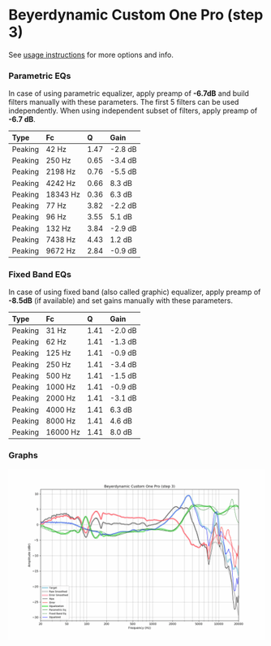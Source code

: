 # Beyerdynamic Custom One Pro (step 3)
See [usage instructions](https://github.com/jaakkopasanen/AutoEq#usage) for more options and info.

### Parametric EQs
In case of using parametric equalizer, apply preamp of **-6.7dB** and build filters manually
with these parameters. The first 5 filters can be used independently.
When using independent subset of filters, apply preamp of **-6.7 dB**.

| Type    | Fc       |    Q | Gain    |
|:--------|:---------|:-----|:--------|
| Peaking | 42 Hz    | 1.47 | -2.8 dB |
| Peaking | 250 Hz   | 0.65 | -3.4 dB |
| Peaking | 2198 Hz  | 0.76 | -5.5 dB |
| Peaking | 4242 Hz  | 0.66 | 8.3 dB  |
| Peaking | 18343 Hz | 0.36 | 6.3 dB  |
| Peaking | 77 Hz    | 3.82 | -2.2 dB |
| Peaking | 96 Hz    | 3.55 | 5.1 dB  |
| Peaking | 132 Hz   | 3.84 | -2.9 dB |
| Peaking | 7438 Hz  | 4.43 | 1.2 dB  |
| Peaking | 9672 Hz  | 2.84 | -0.9 dB |

### Fixed Band EQs
In case of using fixed band (also called graphic) equalizer, apply preamp of **-8.5dB**
(if available) and set gains manually with these parameters.

| Type    | Fc       |    Q | Gain    |
|:--------|:---------|:-----|:--------|
| Peaking | 31 Hz    | 1.41 | -2.0 dB |
| Peaking | 62 Hz    | 1.41 | -1.3 dB |
| Peaking | 125 Hz   | 1.41 | -0.9 dB |
| Peaking | 250 Hz   | 1.41 | -3.4 dB |
| Peaking | 500 Hz   | 1.41 | -1.5 dB |
| Peaking | 1000 Hz  | 1.41 | -0.9 dB |
| Peaking | 2000 Hz  | 1.41 | -3.1 dB |
| Peaking | 4000 Hz  | 1.41 | 6.3 dB  |
| Peaking | 8000 Hz  | 1.41 | 4.6 dB  |
| Peaking | 16000 Hz | 1.41 | 8.0 dB  |

### Graphs
![](./Beyerdynamic%20Custom%20One%20Pro%20(step%203).png)